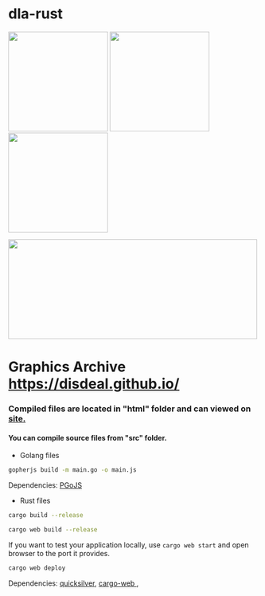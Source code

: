 # dla-rust

<p>
 <img src=./pics/cardioid.png width="200" height="200">
 <img src=./pics/cardioid_3.png width="200" height="200">
 <img src=./pics/polar_perlin.gif width="200" height="200">
</p>
 <img src=./pics/pi_collide_4.gif width="500" height="200">

# Graphics Archive https://disdeal.github.io/


### Compiled files are located in "html" folder and can viewed on [site.](https://disdeal.github.io/)

#### You can compile source files from "src" folder.

* Golang files

```bash
gopherjs build -m main.go -o main.js
```

Dependencies: [PGoJS](https://github.com/bregydoc/PGoJs)

* Rust files

```bash
cargo build --release
```

```bash
cargo web build --release
```
If you want to test your application locally, use `cargo web start` and open browser to the port it provides.

```bash
cargo web deploy
```
Dependencies: [quicksilver](https://github.com/ryanisaacg/quicksilver), [cargo-web
](https://github.com/koute/cargo-web), 


